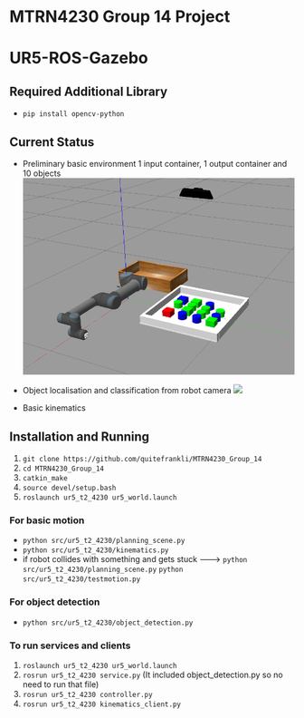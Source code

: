 # MTRN4230 Group 14 Project
# UR5-ROS-Gazebo 

## Required Additional Library
* `pip install opencv-python`

## Current Status
* Preliminary basic environment 1 input container, 1 output container and 10 objects
![](environment.png)

* Object localisation and classification from robot camera
![](object_localisation_and_classification.png)

* Basic kinematics

## Installation and Running
1. `git clone https://github.com/quitefrankli/MTRN4230_Group_14`
2. `cd MTRN4230_Group_14`
3. `catkin_make`
4. `source devel/setup.bash`
5. `roslaunch ur5_t2_4230 ur5_world.launch`

### For basic motion
* `python src/ur5_t2_4230/planning_scene.py`
* `python src/ur5_t2_4230/kinematics.py`
* if robot collides with something and gets stuck ---> `python src/ur5_t2_4230/planning_scene.py` `python src/ur5_t2_4230/testmotion.py`

### For object detection
* `python src/ur5_t2_4230/object_detection.py`

### To run services and clients
1) `roslaunch ur5_t2_4230 ur5_world.launch`
2) `rosrun ur5_t2_4230 service.py` (It included object_detection.py so no need to run that file)
3) `rosrun ur5_t2_4230 controller.py`
4) `rosrun ur5_t2_4230 kinematics_client.py`
